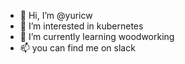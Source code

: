 - 👋 Hi, I’m @yuricw
- 👀 I’m interested in kubernetes
- 🌱 I’m currently learning woodworking
- 📫 you can find me on slack
